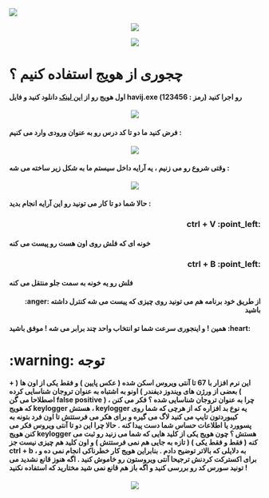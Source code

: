 <img src="https://github.com/hadish100/havij/blob/master/images/999.png">
<p align="center">
<img src="https://github.com/hadish100/havij/blob/master/images/99.gif">
</p>
<p align="center">
<img src="https://github.com/hadish100/havij/blob/master/images/922.gif">
</p>
<h1>چجوری از هویج استفاده کنیم ؟</h1>
<h4>اول هویج رو از <a href="https://drive.google.com/file/d/11-fgAwF7A0qhqjFro-BAW_2rKdObggR_/view?usp=sharing">این لینک</a> دانلود کنید و فایل <b>havij.exe</b> رو اجرا کنید
  <b>(رمز : 123456)</b>
</h4> 

<p align="center">
<img src="https://github.com/hadish100/havij/blob/master/images/95.png">
</p>

<h4>فرض کنید ما دو تا کد درس رو به عنوان ورودی وارد می کنیم : </h4>

<p align="center">
<img src="https://github.com/hadish100/havij/blob/master/images/998.png">
</p>
<h4>
وقتی شروع رو می زنیم ، یه آرایه داخل سیستم ما به شکل زیر ساخته می شه :
</h4>
<p align="center">
<img src="https://github.com/hadish100/havij/blob/master/images/92.gif">
</p>

  <h4>
حالا شما دو تا کار می تونید رو این آرایه انجام بدید :
 </h4>
<h3 align="right" >ctrl + V :point_left: </h3> <h4>خونه ای که فلش روی اون هست رو پیست می کنه</h4>
<h3 align="right" >ctrl + B :point_left: </h3> <h4>فلش رو یه خونه به سمت جلو منتقل می کنه</h4>
<h4 align="right" > :anger: از طریق خود برنامه هم می تونید روی چیزی که پیست می شه کنترل داشته باشید  </h4>
<h4>همین ! و اینجوری سرعت شما تو انتخاب واحد چند برابر می شه ! موفق باشید :heart: </h4>
<h1>:warning: توجه</h1>
<h4>

این نرم افزار با 67 تا آنتی ویروس اسکن شده ( عکس پایین ) و فقط یکی از اون ها ( + بعضی از ورژن های ویندوز دیفندر ) اونو به اشتباه به عنوان تروجان شناسایی کرده ( اصطلاحا می گن false positive ) ، چرا به عنوان تروجان شناسایی شده ؟ فکر می کنن که هویج keylogger هستش ، keylogger یه نوع بد افزاره که از هرچی که شما روی کیبوردتون تایپ می کنید لاگ می گیره و برای هکر می فرستتش تا اون فرد بتونه به پسوورد یا اطلاعات حساس شما دست پیدا کنه . حالا چرا این دو تا آنتی ویروس فکر می کنن هویج keylogger هستش ؟ چون هویج یکی از کلید هایی که شما می زنید رو ثبت می کنه ( فقط و فقط یکی ) ( تازه به جایی هم نمی فرستتش ) و اون کلید هم چیزی نیست جز ctrl + b ، به دلایلی که بالاتر توضیح دادم . بنابراین هویج کار خطرناکی انجام نمی ده و برای اکسترکت کردنش ترجیحا آنتی ویروستون رو خاموش کنید . اگه هنوز قانع نشدید می تونید سورس کد رو بررسی کنید و اگه باز هم قانع نمی شید مختارید که استفاده نکنید !
 
  </h4>
  
<p align="center">
<img src="https://github.com/hadish100/havij/blob/master/images/94.png">
</p>
  
